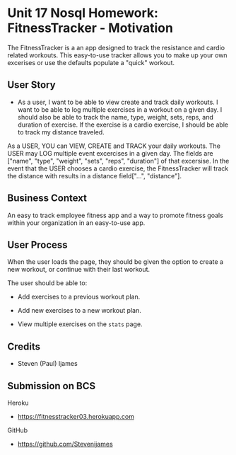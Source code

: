 # Unit 17 Nosql Homework: FitnessTracker - Motivation

The FitnessTracker is a an app designed to track the resistance and cardio related workouts. This easy-to-use tracker allows you to make up your own excerises or use the defaults populate a "quick" workout. 

## User Story

* As a user, I want to be able to view create and track daily workouts. I want to be able to log multiple exercises in a workout on a given day. I should also be able to track the name, type, weight, sets, reps, and duration of exercise. If the exercise is a cardio exercise, I should be able to track my distance traveled.

As a USER, YOU can VIEW, CREATE and TRACK your daily workouts. The USER may LOG multiple event excercises in a given day. The fields are ["name", "type", "weight", "sets", "reps", "duration"] of that excersise. In the event that the USER chooses a cardio exercise, the FitnessTracker will track the distance with results in a distance field["...", "distance"]. 

## Business Context

An easy to track employee fitness app and a way to promote fitness goals within your organization in an easy-to-use app. 

## User Process

When the user loads the page, they should be given the option to create a new workout, or continue with their last workout.

The user should be able to:

  * Add exercises to a previous workout plan.

  * Add new exercises to a new workout plan.

  * View multiple exercises on the `stats` page.

## Credits
* Steven (Paul) Ijames

## Submission on BCS

Heroku
*  https://fitnesstracker03.herokuapp.com

GitHub 
* https://github.com/Stevenijames 
